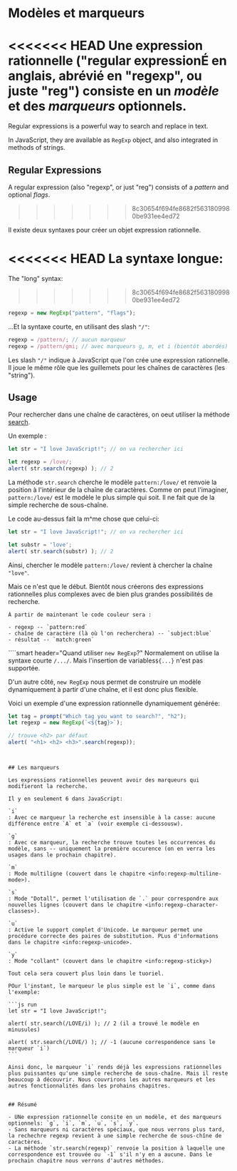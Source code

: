 # Modèles et marqueurs

<<<<<<< HEAD
Une expression rationnelle ("regular expressionÉ en anglais, abrévié en "regexp", ou juste "reg") consiste en un *modèle* et des *marqueurs* optionnels.
=======
Regular expressions is a powerful way to search and replace in text.

In JavaScript, they are available as `RegExp` object, and also integrated in methods of strings.

## Regular Expressions

A regular expression (also "regexp", or just "reg") consists of a *pattern* and optional *flags*.
>>>>>>> 8c30654f694fe8682f5631809980be931ee4ed72

Il existe deux syntaxes pour créer un objet expression rationnelle.

<<<<<<< HEAD
La syntaxe longue:
=======
The "long" syntax:
>>>>>>> 8c30654f694fe8682f5631809980be931ee4ed72

```js
regexp = new RegExp("pattern", "flags");
```

...Et la syntaxe courte, en utilisant des slash `"/"`:

```js
regexp = /pattern/; // aucun marqueur
regexp = /pattern/gmi; // avec marqueurs g, m, et i (bientôt abordés)
```

Les slash `"/"` indique à JavaScript que l'on crée une expression rationnelle. Il joue le même rôle que les guillemets pour les chaînes de caractères (les "string").

## Usage

Pour rechercher dans une chaîne de caractères, on oeut utiliser la méthode [search](mdn:js/String/search).

Un exemple :

```js run
let str = "I love JavaScript!"; // on va rechercher ici

let regexp = /love/;
alert( str.search(regexp) ); // 2
```

La méthode `str.search` cherche le modèle `pattern:/love/` et renvoie la position à l'intérieur de la chaîne de caractères. Comme on peut l'imaginer, `pattern:/love/` est le modèle le plus simple qui soit. Il ne fait que de la simple recherche de sous-chaîne.

Le code au-dessus fait la m^me chose que celui-ci:

```js run
let str = "I love JavaScript!"; // on va rechercher ici

let substr = 'love';
alert( str.search(substr) ); // 2
```

Ainsi, chercher le modèle `pattern:/love/` revient à chercher la chaîne `"love"`.

Mais ce n'est que le début. Bientôt nous créerons des expressions rationnelles plus complexes avec de bien plus grandes possibilités de recherche.

```smart header="Couleurs"
À partir de maintenant le code couleur sera :

- regexp -- `pattern:red`
- chaîne de caractère (là où l'on recherchera) -- `subject:blue`
- résultat -- `match:green`
```


````smart header="Quand utiliser `new RegExp`?"
Normalement on utilise la syntaxe courte `/.../`. Mais l'insertion de variables`${...}` n'est pas supportée.

D'un autre côté, `new RegExp` nous permet de construire un modèle dynamiquement à partir d'une chaîne, et il est donc plus flexible.

Voici un exemple d'une expression rationnelle dynamiquement générée:

```js run
let tag = prompt("Which tag you want to search?", "h2");
let regexp = new RegExp(`<${tag}>`);

// trouve <h2> par défaut
alert( "<h1> <h2> <h3>".search(regexp));
```
````


## Les marqueurs

Les expressions rationnelles peuvent avoir des marqueurs qui modifieront la recherche.

Il y en seulement 6 dans JavaScript:

`i`
: Avec ce marqueur la recherche est insensible à la casse: aucune différence entre `A` et `a` (voir exemple ci-dessousw).

`g`
: Avec ce marqueur, la recherche trouve toutes les occurrences du modèle, sans -- uniquement la première occurence (on en verra les usages dans le prochain chapitre).

`m`
: Mode multiligne (couvert dans le chapitre <info:regexp-multiline-mode>).

`s`
: Mode "Dotall", permet l'utilisation de `.` pour correspondre aux nouvelles lignes (couvert dans le chapitre <info:regexp-character-classes>).

`u`
: Active le support complet d'Unicode. Le marqueur permet une procédure correcte des paires de substitution. PLus d'informations dans le chapitre <info:regexp-unicode>.

`y`
: Mode "collant" (couvert dans le chapitre <info:regexp-sticky>)

Tout cela sera couvert plus loin dans le tuoriel.

POur l'instant, le marqueur le plus simple est le `i`, comme dans l'exemple:

```js run
let str = "I love JavaScript!";

alert( str.search(/LOVE/i) ); // 2 (il a trouvé le modèle en minusules)

alert( str.search(/LOVE/) ); // -1 (aucune correspondence sans le marqueur `i`)
```

Ainsi donc, le marqueur `i` rends déjà les expressions rationnelles plus puissantes qu'une simple recherche de sous-chaîne. Mais il reste beaucoup à découvrir. Nous couvrirons les autres marqueurs et les autres fonctionnalités dans les prohains chapitres.


## Résumé

- UNe expression rationnelle consite en un modèle, et des marqueurs optionnels: `g`, `i`, `m`, `u`, `s`, `y`.
- Sans marqueurs ni caractères spéciaux, que nous verrons plus tard, la rechechre regexp revient à une simple recherche de sous-chîne de caractères.
- La méthode `str.search(regexp)` renvoie la position à laquelle une correspondence est trouvée ou `-1` s'il n'y en a aucune. Dans le prochain chapitre nous verrons d'autres méthodes.
